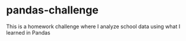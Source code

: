 # pandas-challenge
This is a homework challenge where I analyze school data using what I learned in Pandas
